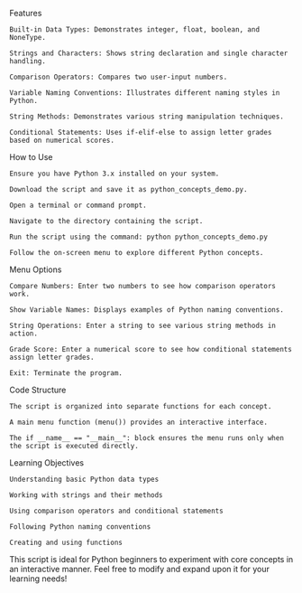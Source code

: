 Features

    Built-in Data Types: Demonstrates integer, float, boolean, and NoneType.

    Strings and Characters: Shows string declaration and single character handling.

    Comparison Operators: Compares two user-input numbers.

    Variable Naming Conventions: Illustrates different naming styles in Python.

    String Methods: Demonstrates various string manipulation techniques.

    Conditional Statements: Uses if-elif-else to assign letter grades based on numerical scores.

How to Use

    Ensure you have Python 3.x installed on your system.

    Download the script and save it as python_concepts_demo.py.

    Open a terminal or command prompt.

    Navigate to the directory containing the script.

    Run the script using the command: python python_concepts_demo.py

    Follow the on-screen menu to explore different Python concepts.

Menu Options

    Compare Numbers: Enter two numbers to see how comparison operators work.

    Show Variable Names: Displays examples of Python naming conventions.

    String Operations: Enter a string to see various string methods in action.

    Grade Score: Enter a numerical score to see how conditional statements assign letter grades.

    Exit: Terminate the program.

Code Structure

    The script is organized into separate functions for each concept.

    A main menu function (menu()) provides an interactive interface.

    The if __name__ == "__main__": block ensures the menu runs only when the script is executed directly.

Learning Objectives

    Understanding basic Python data types

    Working with strings and their methods

    Using comparison operators and conditional statements

    Following Python naming conventions

    Creating and using functions

This script is ideal for Python beginners to experiment with core concepts in an interactive manner. Feel free to modify and expand upon it for your learning needs!
